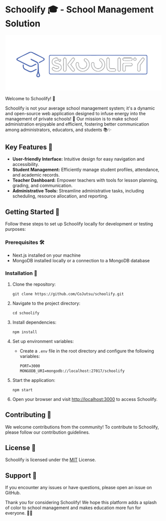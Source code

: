 # Schoolify 🎓 - School Management Solution

![Schoolify Logo](./public/LogoDark.png)

<!-- ![Schoolify Logo](./public/LogoLight.png) -->

Welcome to Schoolify! 🚀

Schoolify is not your average school management system; it's a dynamic and open-source web application designed to infuse energy into the management of private schools! 🌟 Our mission is to make school administration enjoyable and efficient, fostering better communication among administrators, educators, and students 📚✨

## Key Features 🌟

- **User-friendly Interface:** Intuitive design for easy navigation and accessibility.
- **Student Management:** Efficiently manage student profiles, attendance, and academic records.
- **Teacher Dashboard:** Empower teachers with tools for lesson planning, grading, and communication.
- **Administrative Tools:** Streamline administrative tasks, including scheduling, resource allocation, and reporting.

## Getting Started 🚀

Follow these steps to set up Schoolify locally for development or testing purposes:

### Prerequisites 🛠️

- Next.js installed on your machine
- MongoDB installed locally or a connection to a MongoDB database

### Installation 🎉

1. Clone the repository:

   ```
   git clone https://github.com/CoJutsu/schoolify.git
   ```

2. Navigate to the project directory:

   ```
   cd schoolify
   ```

3. Install dependencies:

   ```
   npm install
   ```

4. Set up environment variables:

   - Create a `.env` file in the root directory and configure the following variables:

     ```
     PORT=3000
     MONGODB_URI=mongodb://localhost:27017/schoolify
     ```

5. Start the application:

   ```
   npm start
   ```

6. Open your browser and visit [http://localhost:3000](http://localhost:3000) to access Schoolify.

## Contributing 🤝

We welcome contributions from the community! To contribute to Schoolify, please follow our contribution guidelines.

## License 📝

Schoolify is licensed under the [MIT](LICENSE) License.

## Support 🤔

If you encounter any issues or have questions, please open an issue on GitHub.

Thank you for considering Schoolify! We hope this platform adds a splash of color to school management and makes education more fun for everyone. 🌈✨
